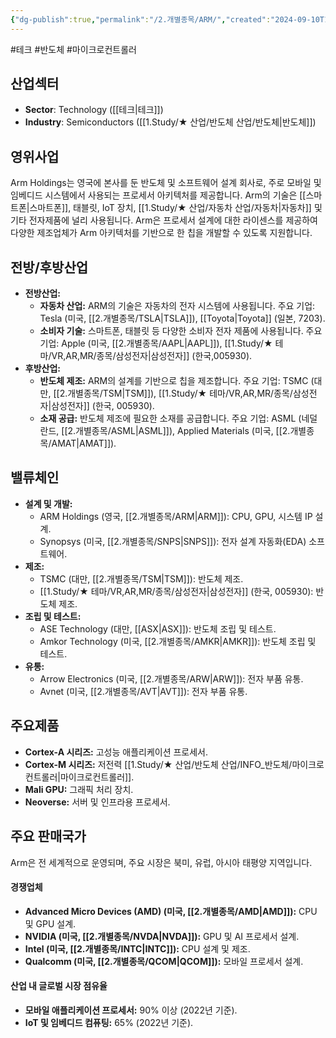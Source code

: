```yaml
---
{"dg-publish":true,"permalink":"/2.개별종목/ARM/","created":"2024-09-10T16:28:19.389+09:00","updated":"2025-06-03T20:05:57.753+09:00"}
---
```


#테크 #반도체 #마이크로컨트롤러

## 산업섹터

- **Sector**: Technology ([[테크\|테크]])
- **Industry**: Semiconductors ([[1.Study/★ 산업/반도체 산업/반도체\|반도체]])

## 영위사업

Arm Holdings는 영국에 본사를 둔 반도체 및 소프트웨어 설계 회사로, 주로 모바일 및 임베디드 시스템에서 사용되는 프로세서 아키텍처를 제공합니다. Arm의 기술은 [[스마트폰\|스마트폰]], 태블릿, IoT 장치, [[1.Study/★ 산업/자동차 산업/자동차\|자동차]] 및 기타 전자제품에 널리 사용됩니다. Arm은 프로세서 설계에 대한 라이센스를 제공하여 다양한 제조업체가 Arm 아키텍처를 기반으로 한 칩을 개발할 수 있도록 지원합니다.

## 전방/후방산업

- **전방산업:**
    - **자동차 산업:** ARM의 기술은 자동차의 전자 시스템에 사용됩니다. 주요 기업: Tesla (미국, [[2.개별종목/TSLA\|TSLA]]), [[Toyota\|Toyota]] (일본, 7203).
    - **소비자 기술:** 스마트폰, 태블릿 등 다양한 소비자 전자 제품에 사용됩니다. 주요 기업: Apple (미국, [[2.개별종목/AAPL\|AAPL]]), [[1.Study/★ 테마/VR,AR,MR/종목/삼성전자\|삼성전자]] (한국,005930).
- **후방산업:**
    - **반도체 제조:** ARM의 설계를 기반으로 칩을 제조합니다. 주요 기업: TSMC (대만, [[2.개별종목/TSM\|TSM]]), [[1.Study/★ 테마/VR,AR,MR/종목/삼성전자\|삼성전자]] (한국, 005930).
    - **소재 공급:** 반도체 제조에 필요한 소재를 공급합니다. 주요 기업: ASML (네덜란드, [[2.개별종목/ASML\|ASML]]), Applied Materials (미국, [[2.개별종목/AMAT\|AMAT]]).
    
## 밸류체인

- **설계 및 개발:**
    - ARM Holdings (영국, [[2.개별종목/ARM\|ARM]]): CPU, GPU, 시스템 IP 설계.
    - Synopsys (미국, [[2.개별종목/SNPS\|SNPS]]): 전자 설계 자동화(EDA) 소프트웨어.
- **제조:**
    - TSMC (대만, [[2.개별종목/TSM\|TSM]]): 반도체 제조.
    - [[1.Study/★ 테마/VR,AR,MR/종목/삼성전자\|삼성전자]] (한국, 005930): 반도체 제조.
- **조립 및 테스트:**
    - ASE Technology (대만, [[ASX\|ASX]]): 반도체 조립 및 테스트.
    - Amkor Technology (미국, [[2.개별종목/AMKR\|AMKR]]): 반도체 조립 및 테스트.
- **유통:**
    - Arrow Electronics (미국, [[2.개별종목/ARW\|ARW]]): 전자 부품 유통.
    - Avnet (미국, [[2.개별종목/AVT\|AVT]]): 전자 부품 유통.

## 주요제품

- **Cortex-A 시리즈:** 고성능 애플리케이션 프로세서.
- **Cortex-M 시리즈:** 저전력 [[1.Study/★ 산업/반도체 산업/INFO_반도체/마이크로컨트롤러\|마이크로컨트롤러]].
- **Mali GPU:** 그래픽 처리 장치.
- **Neoverse:** 서버 및 인프라용 프로세서.

## 주요 판매국가

Arm은 전 세계적으로 운영되며, 주요 시장은 북미, 유럽, 아시아 태평양 지역입니다.

#### 경쟁업체

- **Advanced Micro Devices (AMD) (미국, [[2.개별종목/AMD\|AMD]]):** CPU 및 GPU 설계.
- **NVIDIA (미국, [[2.개별종목/NVDA\|NVDA]]):** GPU 및 AI 프로세서 설계.
- **Intel (미국, [[2.개별종목/INTC\|INTC]]):** CPU 설계 및 제조.
- **Qualcomm (미국, [[2.개별종목/QCOM\|QCOM]]):** 모바일 프로세서 설계.

#### 산업 내 글로벌 시장 점유율

- **모바일 애플리케이션 프로세서:** 90% 이상 (2022년 기준).
- **IoT 및 임베디드 컴퓨팅:** 65% (2022년 기준).